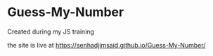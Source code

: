 # Guess-My-Number
Created during my JS training

the site is live at https://senhadjimsaid.github.io/Guess-My-Number/
